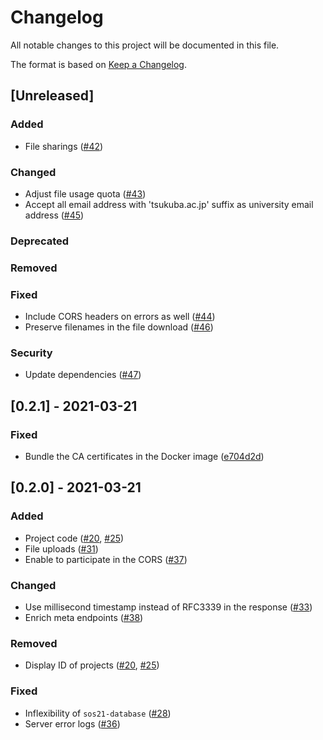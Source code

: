 # Changelog

All notable changes to this project will be documented in this file.

The format is based on [Keep a Changelog](https://keepachangelog.com/en/1.0.0/).

## [Unreleased]

### Added

- File sharings ([#42](https://github.com/sohosai/sos21-backend/pull/42))

### Changed

- Adjust file usage quota ([#43](https://github.com/sohosai/sos21-backend/pull/43))
- Accept all email address with 'tsukuba.ac.jp' suffix as university email address ([#45](https://github.com/sohosai/sos21-backend/pull/45))

### Deprecated
### Removed
### Fixed

- Include CORS headers on errors as well ([#44](https://github.com/sohosai/sos21-backend/pull/44))
- Preserve filenames in the file download ([#46](https://github.com/sohosai/sos21-backend/pull/46))

### Security

- Update dependencies ([#47](https://github.com/sohosai/sos21-backend/pull/47))

## [0.2.1] - 2021-03-21

### Fixed

- Bundle the CA certificates in the Docker image ([e704d2d](https://github.com/sohosai/sos21-backend/commit/e704d2dd4ebb11cf6a4c0ebf3c7199d63bfb4a9d))

## [0.2.0] - 2021-03-21

### Added

- Project code ([#20](https://github.com/sohosai/sos21-backend/pull/20), [#25](https://github.com/sohosai/sos21-backend/pull/25))
- File uploads ([#31](https://github.com/sohosai/sos21-backend/pull/31))
- Enable to participate in the CORS ([#37](https://github.com/sohosai/sos21-backend/pull/37))

### Changed

- Use millisecond timestamp instead of RFC3339 in the response ([#33](https://github.com/sohosai/sos21-backend/pull/33))
- Enrich meta endpoints ([#38](https://github.com/sohosai/sos21-backend/pull/38/files))

### Removed

- Display ID of projects ([#20](https://github.com/sohosai/sos21-backend/pull/20), [#25](https://github.com/sohosai/sos21-backend/pull/25))

### Fixed

- Inflexibility of `sos21-database` ([#28](https://github.com/sohosai/sos21-backend/pull/28))
- Server error logs ([#36](https://github.com/sohosai/sos21-backend/pull/36))
